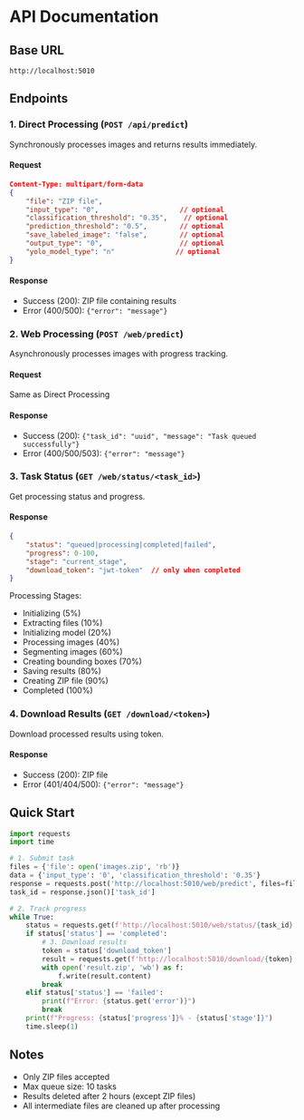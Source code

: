 # API Documentation

## Base URL
`http://localhost:5010`

## Endpoints

### 1. Direct Processing (`POST /api/predict`)
Synchronously processes images and returns results immediately.

#### Request
```json
Content-Type: multipart/form-data
{
    "file": "ZIP file",
    "input_type": "0",                    // optional
    "classification_threshold": "0.35",    // optional
    "prediction_threshold": "0.5",        // optional
    "save_labeled_image": "false",        // optional
    "output_type": "0",                   // optional
    "yolo_model_type": "n"               // optional
}
```

#### Response
- Success (200): ZIP file containing results
- Error (400/500): `{"error": "message"}`

### 2. Web Processing (`POST /web/predict`)
Asynchronously processes images with progress tracking.

#### Request
Same as Direct Processing

#### Response
- Success (200): `{"task_id": "uuid", "message": "Task queued successfully"}`
- Error (400/500/503): `{"error": "message"}`

### 3. Task Status (`GET /web/status/<task_id>`)
Get processing status and progress.

#### Response
```json
{
    "status": "queued|processing|completed|failed",
    "progress": 0-100,
    "stage": "current_stage",
    "download_token": "jwt-token"  // only when completed
}
```

Processing Stages:
- Initializing (5%)
- Extracting files (10%)
- Initializing model (20%)
- Processing images (40%)
- Segmenting images (60%)
- Creating bounding boxes (70%)
- Saving results (80%)
- Creating ZIP file (90%)
- Completed (100%)

### 4. Download Results (`GET /download/<token>`)
Download processed results using token.

#### Response
- Success (200): ZIP file
- Error (401/404/500): `{"error": "message"}`

## Quick Start

```python
import requests
import time

# 1. Submit task
files = {'file': open('images.zip', 'rb')}
data = {'input_type': '0', 'classification_threshold': '0.35'}
response = requests.post('http://localhost:5010/web/predict', files=files, data=data)
task_id = response.json()['task_id']

# 2. Track progress
while True:
    status = requests.get(f'http://localhost:5010/web/status/{task_id}').json()
    if status['status'] == 'completed':
        # 3. Download results
        token = status['download_token']
        result = requests.get(f'http://localhost:5010/download/{token}')
        with open('result.zip', 'wb') as f:
            f.write(result.content)
        break
    elif status['status'] == 'failed':
        print(f"Error: {status.get('error')}")
        break
    print(f"Progress: {status['progress']}% - {status['stage']}")
    time.sleep(1)
```

## Notes
- Only ZIP files accepted
- Max queue size: 10 tasks
- Results deleted after 2 hours (except ZIP files)
- All intermediate files are cleaned up after processing 